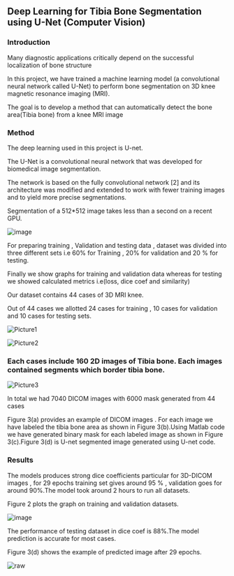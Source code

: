 ## Deep Learning for Tibia Bone Segmentation using U-Net (Computer Vision)


### Introduction 

Many diagnostic applications critically depend on the successful localization of bone structure

In this project, we have trained a machine learning model (a convolutional neural network called U-Net) to perform bone segmentation on 3D knee magnetic resonance imaging (MRI). 

The goal is to develop a method that can automatically detect the bone area(Tibia bone) from a knee MRI image

### Method

The deep learning used in this project is U-net.

The U-Net is a convolutional neural network that was developed for biomedical image segmentation.

The network is based on the fully convolutional network [2] and its architecture was modified and extended to work with fewer training images and to yield more precise segmentations. 

Segmentation of a 512*512 image takes less than a second on a recent GPU.

![image](https://user-images.githubusercontent.com/43874699/68726609-01b09280-0590-11ea-9556-013d007acd4c.png)


For preparing training , Validation and testing data , dataset was divided into three different sets i.e 60% for Training , 20% for validation and 20 % for testing.

Finally we show graphs for training and validation data whereas for testing we showed calculated metrics i.e(loss, dice coef and similarity)

Our dataset contains 44 cases of 3D MRI knee.

Out of 44 cases we allotted 24 cases for training , 10 cases for validation and 10 cases for testing sets.

![Picture1](https://user-images.githubusercontent.com/43874699/75917913-c5e45600-5e28-11ea-88c6-7f2b4af8c987.png)

![Picture2](https://user-images.githubusercontent.com/43874699/75917918-c7ae1980-5e28-11ea-9338-e8d37dc0b7fb.png)



### Each cases include 160 2D images  of Tibia bone. Each images contained segments which border tibia bone. 



![Picture3](https://user-images.githubusercontent.com/43874699/75917872-b533e000-5e28-11ea-85fa-6a6d10e4b8cd.png)

In total we had 7040 DICOM images with 6000 mask generated from 44 cases 
     
Figure 3(a) provides an example of DICOM images . For each image we have labeled the tibia bone area as shown in Figure 3(b).Using Matlab code we have generated binary mask for each labeled image as shown in Figure 3(c).Figure 3(d) is U-net segmented image generated using U-net code.

### Results  

The models produces strong dice coefficients particular for 3D-DICOM images , for 29 epochs training set gives around 95 % , validation goes for around 90%.The model took around 2 hours to run all datasets.

Figure 2 plots the graph on training and validation datasets.

![image](https://user-images.githubusercontent.com/43874699/68726628-12610880-0590-11ea-8965-8ddc64a5abe1.png)

The performance of testing dataset in dice coef is 88%.The model prediction is accurate for most cases.

Figure 3(d) shows the example of predicted image after 29 epochs.

![raw](https://user-images.githubusercontent.com/43874699/68726698-53591d00-0590-11ea-855b-2a4aec47dcf1.png)
